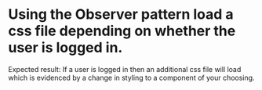 # Using the Observer pattern load a css file depending on whether the user is logged in.

Expected result:
If a user is logged in then an additional css file will load which is evidenced by a change in styling to a component of your choosing.